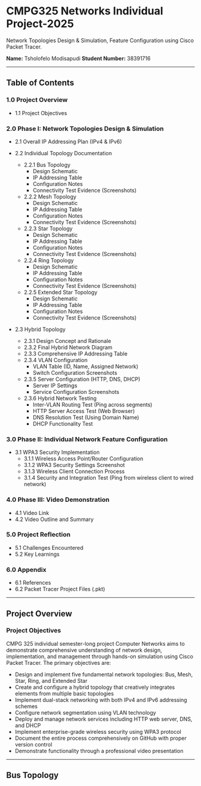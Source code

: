 # CMPG325 Networks Individual Project-2025
Network Topologies Design &amp; Simulation, Feature Configuration using Cisco Packet Tracer.

**Name:** Tsholofelo Modisapudi 
**Student Number:** 38391716

---

## Table of Contents

### 1.0 Project Overview
- 1.1 Project Objectives

### 2.0 Phase I: Network Topologies Design & Simulation
- 2.1 Overall IP Addressing Plan (IPv4 & IPv6)
- 2.2 Individual Topology Documentation
  - 2.2.1 Bus Topology
    - Design Schematic
    - IP Addressing Table
    - Configuration Notes
    - Connectivity Test Evidence (Screenshots)
  - 2.2.2 Mesh Topology
    - Design Schematic
    - IP Addressing Table
    - Configuration Notes
    - Connectivity Test Evidence (Screenshots)
  - 2.2.3 Star Topology
    - Design Schematic
    - IP Addressing Table
    - Configuration Notes
    - Connectivity Test Evidence (Screenshots)
  - 2.2.4 Ring Topology
    - Design Schematic
    - IP Addressing Table
    - Configuration Notes
    - Connectivity Test Evidence (Screenshots)
  - 2.2.5 Extended Star Topology
    - Design Schematic
    - IP Addressing Table
    - Configuration Notes
    - Connectivity Test Evidence (Screenshots)

- 2.3 Hybrid Topology
  - 2.3.1 Design Concept and Rationale
  - 2.3.2 Final Hybrid Network Diagram
  - 2.3.3 Comprehensive IP Addressing Table
  - 2.3.4 VLAN Configuration
    - VLAN Table (ID, Name, Assigned Network)
    - Switch Configuration Screenshots
  - 2.3.5 Server Configuration (HTTP, DNS, DHCP)
    - Server IP Settings
    - Service Configuration Screenshots
  - 2.3.6 Hybrid Network Testing
    - Inter-VLAN Routing Test (Ping across segments)
    - HTTP Server Access Test (Web Browser)
    - DNS Resolution Test (Using Domain Name)
    - DHCP Functionality Test

### 3.0 Phase II: Individual Network Feature Configuration
- 3.1 WPA3 Security Implementation
  - 3.1.1 Wireless Access Point/Router Configuration
  - 3.1.2 WPA3 Security Settings Screenshot
  - 3.1.3 Wireless Client Connection Process
  - 3.1.4 Security and Integration Test (Ping from wireless client to wired network)

### 4.0 Phase III: Video Demonstration
- 4.1 Video Link
- 4.2 Video Outline and Summary

### 5.0 Project Reflection
- 5.1 Challenges Encountered
- 5.2 Key Learnings

### 6.0 Appendix
- 6.1 References
- 6.2 Packet Tracer Project Files (.pkt)

---

## Project Overview
### Project Objectives
CMPG 325 individual semester-long project Computer Networks aims to demonstrate comprehensive understanding of network design, implementation, and management through hands-on simulation using Cisco Packet Tracer. The primary objectives are:
- Design and implement five fundamental network topologies: Bus, Mesh, Star, Ring, and Extended Star
- Create and configure a hybrid topology that creatively integrates elements from multiple basic topologies
- Implement dual-stack networking with both IPv4 and IPv6 addressing schemes
- Configure network segmentation using VLAN technology
- Deploy and manage network services including HTTP web server, DNS, and DHCP
- Implement enterprise-grade wireless security using WPA3 protocol
- Document the entire process comprehensively on GitHub with proper version control
- Demonstrate functionality through a professional video presentation

---

## Bus Topology
